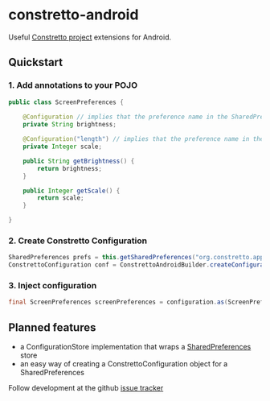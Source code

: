 constretto-android
==================

Useful [Constretto project](http://constretto.github.io/) extensions for Android.

Quickstart
----------

### 1. Add annotations to your POJO
```java
public class ScreenPreferences {
	
	@Configuration // implies that the preference name in the SharedPreferences store is "brightness"
	private String brightness;

	@Configuration("length") // implies that the preference name in the SharedPreferences store is "length"
	private Integer scale;

	public String getBrightness() {
		return brightness; 
	}

	public Integer getScale() {
		return scale;
	}

}
```

### 2. Create Constretto Configuration
```java
SharedPreferences prefs = this.getSharedPreferences("org.constretto.app", Context.MODE_PRIVATE);
ConstrettoConfiguration conf = ConstrettoAndroidBuilder.createConfigurationForSharedPreferences(prefs);
```

### 3. Inject configuration
```java
final ScreenPreferences screenPreferences = configuration.as(ScreenPreferences.class);
```

Planned features
----------------

* a ConfigurationStore implementation that wraps a [SharedPreferences](http://developer.android.com/reference/android/content/SharedPreferences.html) store
* an easy way of creating a ConstrettoConfiguration object for a SharedPreferences 

Follow development at the github [issue tracker](https://github.com/constretto/constretto-android/issues?milestone=1) 
